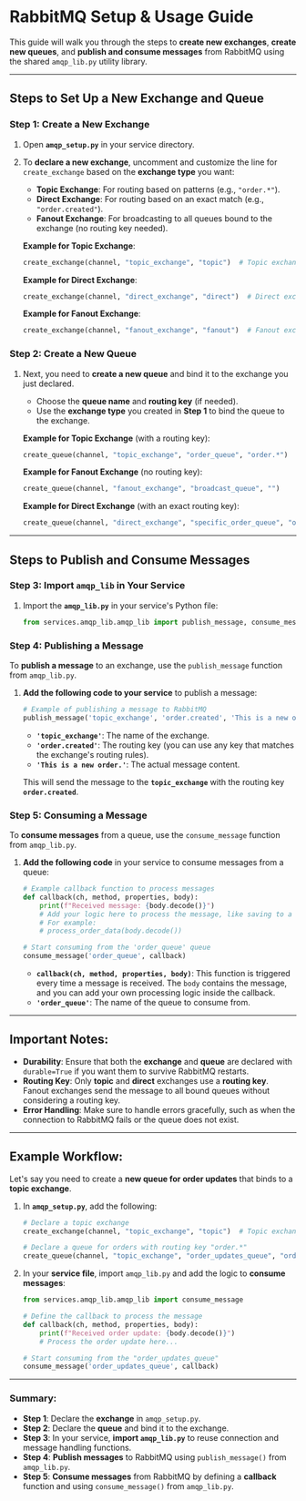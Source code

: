 # RabbitMQ Setup & Usage Guide

This guide will walk you through the steps to **create new exchanges**, **create new queues**, and **publish and consume messages** from RabbitMQ using the shared `amqp_lib.py` utility library.

---

## **Steps to Set Up a New Exchange and Queue**

### **Step 1: Create a New Exchange**
1. Open **`amqp_setup.py`** in your service directory.
2. To **declare a new exchange**, uncomment and customize the line for `create_exchange` based on the **exchange type** you want:

   - **Topic Exchange**: For routing based on patterns (e.g., `"order.*"`).
   - **Direct Exchange**: For routing based on an exact match (e.g., `"order.created"`).
   - **Fanout Exchange**: For broadcasting to all queues bound to the exchange (no routing key needed).

   **Example for Topic Exchange**:
   ```python
   create_exchange(channel, "topic_exchange", "topic")  # Topic exchange for routing
   ```

   **Example for Direct Exchange**:
   ```python
   create_exchange(channel, "direct_exchange", "direct")  # Direct exchange for exact routing
   ```

   **Example for Fanout Exchange**:
   ```python
   create_exchange(channel, "fanout_exchange", "fanout")  # Fanout exchange for broadcasting
   ```

### **Step 2: Create a New Queue**
1. Next, you need to **create a new queue** and bind it to the exchange you just declared.

   - Choose the **queue name** and **routing key** (if needed).
   - Use the **exchange type** you created in **Step 1** to bind the queue to the exchange.

   **Example for Topic Exchange** (with a routing key):
   ```python
   create_queue(channel, "topic_exchange", "order_queue", "order.*")
   ```

   **Example for Fanout Exchange** (no routing key):
   ```python
   create_queue(channel, "fanout_exchange", "broadcast_queue", "")
   ```

   **Example for Direct Exchange** (with an exact routing key):
   ```python
   create_queue(channel, "direct_exchange", "specific_order_queue", "order.created")
   ```

---

## **Steps to Publish and Consume Messages**

### **Step 3: Import `amqp_lib` in Your Service**
1. Import the **`amqp_lib.py`** in your service's Python file:

   ```python
   from services.amqp_lib.amqp_lib import publish_message, consume_message
   ```

### **Step 4: Publishing a Message**

To **publish a message** to an exchange, use the `publish_message` function from `amqp_lib.py`.

1. **Add the following code to your service** to publish a message:

   ```python
   # Example of publishing a message to RabbitMQ
   publish_message('topic_exchange', 'order.created', 'This is a new order.')
   ```

   - **`'topic_exchange'`**: The name of the exchange.
   - **`'order.created'`**: The routing key (you can use any key that matches the exchange's routing rules).
   - **`'This is a new order.'`**: The actual message content.

   This will send the message to the **`topic_exchange`** with the routing key **`order.created`**.

### **Step 5: Consuming a Message**

To **consume messages** from a queue, use the `consume_message` function from `amqp_lib.py`.

1. **Add the following code** in your service to consume messages from a queue:

   ```python
   # Example callback function to process messages
   def callback(ch, method, properties, body):
       print(f"Received message: {body.decode()}")
       # Add your logic here to process the message, like saving to a database
       # For example:
       # process_order_data(body.decode())

   # Start consuming from the 'order_queue' queue
   consume_message('order_queue', callback)
   ```

   - **`callback(ch, method, properties, body)`**: This function is triggered every time a message is received. The `body` contains the message, and you can add your own processing logic inside the callback.
   - **`'order_queue'`**: The name of the queue to consume from.

---

## **Important Notes:**

- **Durability**: Ensure that both the **exchange** and **queue** are declared with `durable=True` if you want them to survive RabbitMQ restarts.
- **Routing Key**: Only **topic** and **direct** exchanges use a **routing key**. Fanout exchanges send the message to all bound queues without considering a routing key.
- **Error Handling**: Make sure to handle errors gracefully, such as when the connection to RabbitMQ fails or the queue does not exist.
  
---

## **Example Workflow:**

Let's say you need to create a **new queue for order updates** that binds to a **topic exchange**.

1. In **`amqp_setup.py`**, add the following:
   ```python
   # Declare a topic exchange
   create_exchange(channel, "topic_exchange", "topic")  # Topic exchange for routing

   # Declare a queue for orders with routing key "order.*"
   create_queue(channel, "topic_exchange", "order_updates_queue", "order.*")
   ```

2. In your **service file**, import `amqp_lib.py` and add the logic to **consume messages**:

   ```python
   from services.amqp_lib.amqp_lib import consume_message

   # Define the callback to process the message
   def callback(ch, method, properties, body):
       print(f"Received order update: {body.decode()}")
       # Process the order update here...

   # Start consuming from the "order_updates_queue"
   consume_message('order_updates_queue', callback)
   ```

---

### **Summary**:

- **Step 1**: Declare the **exchange** in `amqp_setup.py`.
- **Step 2**: Declare the **queue** and bind it to the exchange.
- **Step 3**: In your service, **import `amqp_lib.py`** to reuse connection and message handling functions.
- **Step 4**: **Publish messages** to RabbitMQ using `publish_message()` from `amqp_lib.py`.
- **Step 5**: **Consume messages** from RabbitMQ by defining a **callback** function and using `consume_message()` from `amqp_lib.py`.